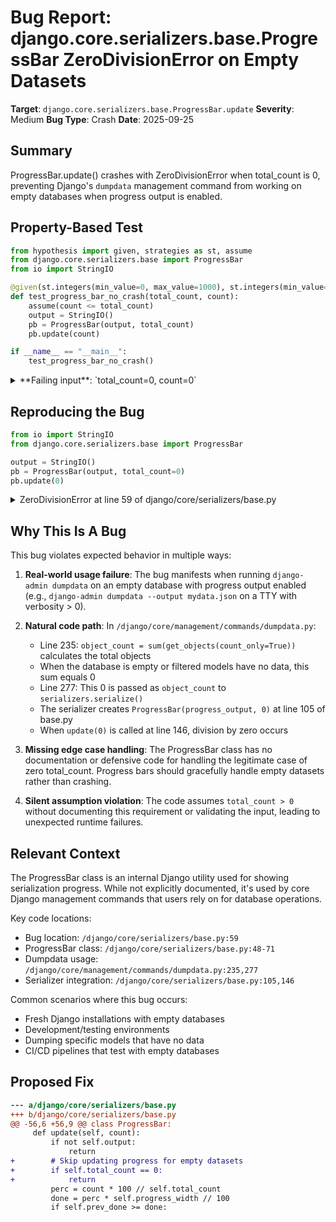# Bug Report: django.core.serializers.base.ProgressBar ZeroDivisionError on Empty Datasets

**Target**: `django.core.serializers.base.ProgressBar.update`
**Severity**: Medium
**Bug Type**: Crash
**Date**: 2025-09-25

## Summary

ProgressBar.update() crashes with ZeroDivisionError when total_count is 0, preventing Django's `dumpdata` management command from working on empty databases when progress output is enabled.

## Property-Based Test

```python
from hypothesis import given, strategies as st, assume
from django.core.serializers.base import ProgressBar
from io import StringIO

@given(st.integers(min_value=0, max_value=1000), st.integers(min_value=0, max_value=1000))
def test_progress_bar_no_crash(total_count, count):
    assume(count <= total_count)
    output = StringIO()
    pb = ProgressBar(output, total_count)
    pb.update(count)

if __name__ == "__main__":
    test_progress_bar_no_crash()
```

<details>

<summary>
**Failing input**: `total_count=0, count=0`
</summary>
```
Traceback (most recent call last):
  File "/home/npc/pbt/agentic-pbt/worker_/4/hypo.py", line 13, in <module>
    test_progress_bar_no_crash()
    ~~~~~~~~~~~~~~~~~~~~~~~~~~^^
  File "/home/npc/pbt/agentic-pbt/worker_/4/hypo.py", line 6, in test_progress_bar_no_crash
    def test_progress_bar_no_crash(total_count, count):
                   ^^^
  File "/home/npc/miniconda/lib/python3.13/site-packages/hypothesis/core.py", line 2124, in wrapped_test
    raise the_error_hypothesis_found
  File "/home/npc/pbt/agentic-pbt/worker_/4/hypo.py", line 10, in test_progress_bar_no_crash
    pb.update(count)
    ~~~~~~~~~^^^^^^^
  File "/home/npc/miniconda/lib/python3.13/site-packages/django/core/serializers/base.py", line 59, in update
    perc = count * 100 // self.total_count
           ~~~~~~~~~~~~^^~~~~~~~~~~~~~~~~~
ZeroDivisionError: integer division or modulo by zero
Falsifying example: test_progress_bar_no_crash(
    total_count=0,
    count=0,
)
```
</details>

## Reproducing the Bug

```python
from io import StringIO
from django.core.serializers.base import ProgressBar

output = StringIO()
pb = ProgressBar(output, total_count=0)
pb.update(0)
```

<details>

<summary>
ZeroDivisionError at line 59 of django/core/serializers/base.py
</summary>
```
Traceback (most recent call last):
  File "/home/npc/pbt/agentic-pbt/worker_/4/repo.py", line 6, in <module>
    pb.update(0)
    ~~~~~~~~~^^^
  File "/home/npc/miniconda/lib/python3.13/site-packages/django/core/serializers/base.py", line 59, in update
    perc = count * 100 // self.total_count
           ~~~~~~~~~~~~^^~~~~~~~~~~~~~~~~~
ZeroDivisionError: integer division or modulo by zero
```
</details>

## Why This Is A Bug

This bug violates expected behavior in multiple ways:

1. **Real-world usage failure**: The bug manifests when running `django-admin dumpdata` on an empty database with progress output enabled (e.g., `django-admin dumpdata --output mydata.json` on a TTY with verbosity > 0).

2. **Natural code path**: In `/django/core/management/commands/dumpdata.py`:
   - Line 235: `object_count = sum(get_objects(count_only=True))` calculates the total objects
   - When the database is empty or filtered models have no data, this sum equals 0
   - Line 277: This 0 is passed as `object_count` to `serializers.serialize()`
   - The serializer creates `ProgressBar(progress_output, 0)` at line 105 of base.py
   - When `update(0)` is called at line 146, division by zero occurs

3. **Missing edge case handling**: The ProgressBar class has no documentation or defensive code for handling the legitimate case of zero total_count. Progress bars should gracefully handle empty datasets rather than crashing.

4. **Silent assumption violation**: The code assumes `total_count > 0` without documenting this requirement or validating the input, leading to unexpected runtime failures.

## Relevant Context

The ProgressBar class is an internal Django utility used for showing serialization progress. While not explicitly documented, it's used by core Django management commands that users rely on for database operations.

Key code locations:
- Bug location: `/django/core/serializers/base.py:59`
- ProgressBar class: `/django/core/serializers/base.py:48-71`
- Dumpdata usage: `/django/core/management/commands/dumpdata.py:235,277`
- Serializer integration: `/django/core/serializers/base.py:105,146`

Common scenarios where this bug occurs:
- Fresh Django installations with empty databases
- Development/testing environments
- Dumping specific models that have no data
- CI/CD pipelines that test with empty databases

## Proposed Fix

```diff
--- a/django/core/serializers/base.py
+++ b/django/core/serializers/base.py
@@ -56,6 +56,9 @@ class ProgressBar:
     def update(self, count):
         if not self.output:
             return
+        # Skip updating progress for empty datasets
+        if self.total_count == 0:
+            return
         perc = count * 100 // self.total_count
         done = perc * self.progress_width // 100
         if self.prev_done >= done:
```